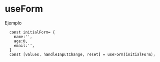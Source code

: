 # useForm

Ejemplo

```
  const initialForm= {
    name:'',
    age:0,
    email:'',
  }
  const [values, handleInputChange, reset] = useForm(initialForm);
```
